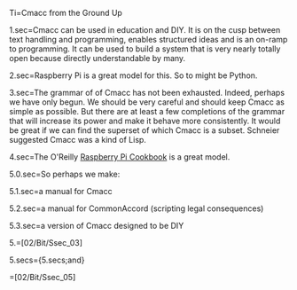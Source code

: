 Ti=Cmacc from the Ground Up

1.sec=Cmacc can be used in education and DIY.  It is on the cusp between text handling and programming, enables structured ideas and is an on-ramp to programming.  It can be used to build a system that is very nearly totally open because directly understandable by many. 

2.sec=Raspberry Pi is a great model for this.  So to might be Python. 

3.sec=The grammar of of Cmacc has not been exhausted.  Indeed, perhaps we have only begun.  We should be very careful and should keep Cmacc as simple as possible.  But there are at least a few completions of the grammar that will increase its power and make it behave more consistently.  It would be great if we can find the superset of which Cmacc is a subset.  Schneier suggested Cmacc was a kind of Lisp.

4.sec=The O'Reilly <u>Raspberry Pi Cookbook</u> is a great model.

5.0.sec=So perhaps we make:

5.1.sec=a manual for Cmacc

5.2.sec=a manual for CommonAccord (scripting legal consequences)

5.3.sec=a version of Cmacc designed to be DIY

5.=[02/Bit/Ssec_03]

5.secs={5.secs;and}  

=[02/Bit/Ssec_05]